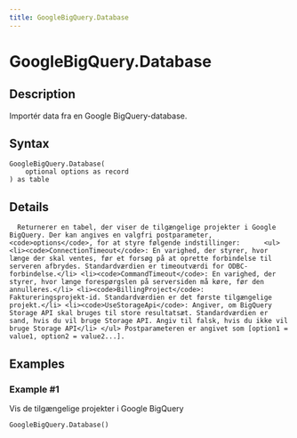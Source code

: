 ```yaml
---
title: GoogleBigQuery.Database
---
```


# GoogleBigQuery.Database


## Description

Importér data fra en Google BigQuery-database.


## Syntax

```powerquery
GoogleBigQuery.Database(
    optional options as record
) as table
```


## Details

      Returnerer en tabel, der viser de tilgængelige projekter i Google BigQuery. Der kan angives en valgfri postparameter, <code>options</code>, for at styre følgende indstillinger:      <ul>      <li><code>ConnectionTimeout</code>: En varighed, der styrer, hvor længe der skal ventes, før et forsøg på at oprette forbindelse til serveren afbrydes. Standardværdien er timeoutværdi for ODBC-forbindelse.</li> <li><code>CommandTimeout</code>: En varighed, der styrer, hvor længe forespørgslen på serversiden må køre, før den annulleres.</li> <li><code>BillingProject</code>:  Faktureringsprojekt-id. Standardværdien er det første tilgængelige projekt.</li> <li><code>UseStorageApi</code>: Angiver, om BigQuery Storage API skal bruges til store resultatsæt. Standardværdien er sand, hvis du vil bruge Storage API. Angiv til falsk, hvis du ikke vil bruge Storage API</li> </ul> Postparameteren er angivet som [option1 = value1, option2 = value2...].


## Examples

### Example #1 
Vis de tilgængelige projekter i Google BigQuery
```powerquery
GoogleBigQuery.Database()
```



